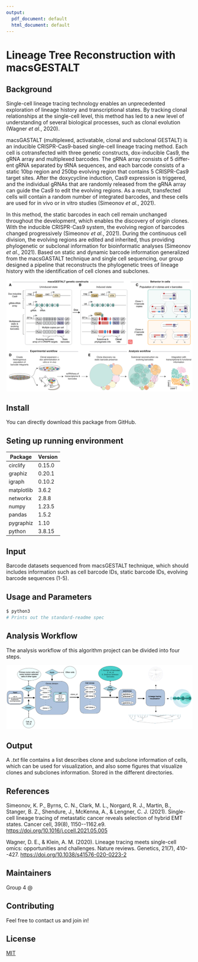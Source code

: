 ```yaml
---
output:
  pdf_document: default
  html_document: default
---
```


# Lineage Tree Reconstruction with macsGESTALT

## Background

Single-cell lineage tracing technology enables an unprecedented exploration of lineage history and transcriptional states. By tracking clonal relationships at the single-cell level, this method has led to a new level of understanding of several biological processes, such as clonal evolution (Wagner *et al.*, 2020).

macsGASTALT (multiplexed, activatable, clonal and subclonal GESTALT) is an inducible CRISPR-Cas9-based single-cell lineage tracing method. Each cell is cotransfected with three genetic constructs, dox-inducible Cas9, the gRNA array and multiplexed barcodes. The gRNA array consists of 5 differ-ent gRNA separated by tRNA sequences, and each barcode consists of a static 10bp region and 250bp evolving region that contains 5 CRISPR-Cas9 target sites. After the doxycycline induction, Cas9 expression is triggered, and the individual gRNAs that are randomly released from the gRNA array can guide the Cas9 to edit the evolving regions. As a result, transfected cells will contain a random number of integrated barcodes, and these cells are used for in vivo or in vitro studies (Simeonov *et al.*, 2021).

In this method, the static barcodes in each cell remain unchanged throughout the development, which enables the discovery of origin clones. With the inducible CRISPR-Cas9 system, the evolving region of barcodes changed progressively (Simeonov *et al.*, 2021). During the continuous cell division, the evolving regions are edited and inherited, thus providing phylogenetic or subclonal information for bioinformatic analyses (Simeonov *et al.*, 2021). Based on static and dynamic barcode information generalized from the macsGASTALT technique and single cell sequencing, our group designed a pipeline that reconstructs the phylogenetic trees of lineage history with the identification of cell clones and subclones.

![](github-figs/Original.png)

## Install

You can directly download this package from GitHub.

## Seting up running environment

| Package    | Version |
|------------|---------|
| circlify   | 0.15.0  |
| graphiz    | 0.20.1  |
| igraph     | 0.10.2  |
| matplotlib | 3.6.2   |
| networkx   | 2.8.8   |
| numpy      | 1.23.5  |
| pandas     | 1.5.2   |
| pygraphiz  | 1.10    |
| python     | 3.8.15  |

## Input

Barcode datasets sequenced from macsGESTALT technique, which should includes information such as cell barcode IDs, static barcode IDs, evolving barcode sequences (1-5).

## Usage and Parameters 

``` python
$ python3 
# Prints out the standard-readme spec
```

## Analysis Workflow

The analysis workflow of this algorithm project can be divided into four steps.

![](github-figs/flow.jpg)

## Output

A *.txt* file contains a list describes clone and subclone information of cells, which can be
used for visualization, and also some figures that visualize clones and subclones information. Stored in the different directories. 

## References

Simeonov, K. P., Byrns, C. N., Clark, M. L., Norgard, R. J., Martin, B., Stanger, B. Z., Shendure, J., McKenna, A., & Lengner, C. J. (2021). Single-cell lineage tracing of metastatic cancer reveals selection of hybrid EMT states. Cancer cell, 39(8), 1150--1162.e9. <https://doi.org/10.1016/j.ccell.2021.05.005>

Wagner, D. E., & Klein, A. M. (2020). Lineage tracing meets single-cell omics: opportunities and challenges. Nature reviews. Genetics, 21(7), 410--427. <https://doi.org/10.1038/s41576-020-0223-2>

## Maintainers

Group 4 \@

## Contributing

Feel free to contact us and join in!

## License

[MIT](LICENSE)
